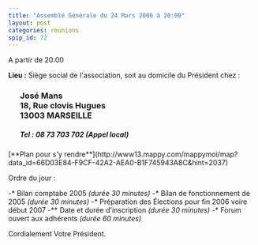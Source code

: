 ```yaml
---
title: "Assemblé Générale du 24 Mars 2006 à 20:00"
layout: post
categories: reunions
spip_id: 72
---
```

<p class="chapo">
A partir de 20:00 
</p>


**Lieu :**
Siège social de l'association, soit au domicile du Président chez :
<ul>
<h3>José Mans<br />
18, Rue clovis Hugues<br />
13003 MARSEILLE<br />
</h3>
<h5>Tel : 08 73 703 702 (Appel local)</h5>

</ul>
<p>[**Plan pour s'y rendre**](http://www13.mappy.com/mappymoi/map?data_id=66D03E84-F9CF-42A2-AEA0-B1F745943A8C&hint=2037)  </p>


Ordre du jour :

-* Bilan comptabe 2005 *(durée 30 minutes)*
-* Bilan de fonctionnement de 2005 *(durée 30 minutes)*
-* Préparation des Élections pour fin 2006 voire début 2007
-** Date et durée d'inscription *(durée 30 minutes)*
-* Forum ouvert aux adhérents *(durée 60 minutes)*


Cordialement
Votre Président.